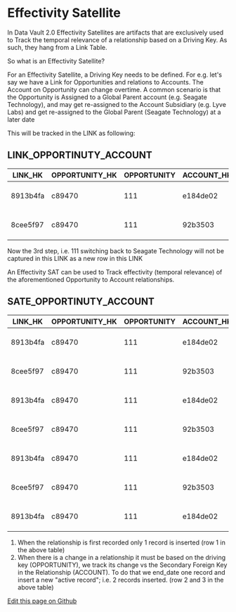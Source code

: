 # Effectivity Satellite

In Data Vault 2.0 Effectivity Satellites are artifacts that are exclusively used to Track the temporal relevance of a relationship based on a Driving Key. As such, they hang from a Link Table.

 
So what is an Effectivity Satellite?

For an Effectivity Satellite, a Driving Key needs to be defined. For e.g. let's say we have a Link for Opportunities and relations to Accounts. The Account on Opportunity can change overtime. A common scenario is that the Opportunity is Assigned to a Global Parent account (e.g. Seagate Technology), and may get re-assigned to the Account Subsidiary (e.g. Lyve Labs) and get re-assigned to the Global Parent (Seagate Technology) at a later date

This will be tracked in the LINK as following:

## LINK_OPPORTINUTY_ACCOUNT

| LINK_HK  |OPPORTUNITY_HK| OPPORTUNITY| ACCOUNT_HK | ACCOUNT            | LOAD_DATE           |
|----------|--------------|------------|------------|--------------------|---------------------|
| 8913b4fa | c89470       | 111        | e184de02   | Lyve Labs          | 2023-02-21 14:43:05 |
| 8cee5f97 | c89470       | 111        | 92b3503    | Seagate Technology | 2023-02-21 14:53:57 |

Now the 3rd step, i.e. 111 switching back to Seagate Technology will not be captured in this LINK as a new row in this LINK

An Effectivity SAT can be used to Track effectivity (temporal relevance) of the aforementioned Opportunity to Account relationships.


## SATE_OPPORTINUTY_ACCOUNT

| LINK_HK |OPPORTUNITY_HK|OPPORTUNITY|ACCOUNT_HK|ACCOUNT           |START_DATE         |END_DATE           |LOAD_DATE          |
|---------|--------------|-----------|----------|------------------|-------------------|-------------------|-------------------|
| 8913b4fa|c89470        | 111       | e184de02 |Lyve Labs         |2023-02-21 14:43:05|9999-12-31 0:00:00 |2023-02-21 14:43:05|
| 8cee5f97|c89470        | 111       | 92b3503  |Seagate Technology|2023-02-21 14:53:57|9999-12-31 0:00:00 |2023-02-21 14:53:57|
| 8913b4fa|c89470        | 111       | e184de02 |Lyve Labs         |2023-02-21 14:43:05|2023-02-21 14:53:57|2023-02-21 14:53:57|
| 8cee5f97|c89470        | 111       | 92b3503  |Seagate Technology|2023-02-21 14:53:57|2023-02-21 15:00:31|2023-02-21 15:00:31|
| 8913b4fa|c89470        | 111       | e184de02 |Lyve Labs         |2023-02-21 15:38:30|9999-12-31 0:00:00 |2023-02-21 15:38:30|
| 8cee5f97|c89470        | 111       | 92b3503  |Seagate Technology|2023-02-21 15:44:42|9999-12-31 0:00:00 |2023-02-21 15:44:42|
| 8913b4fa|c89470        | 111       | e184de02 |Lyve Labs         |2023-02-21 15:38:30|2023-02-21 15:44:42|2023-02-21 15:44:42|

1. When the relationship is first recorded only 1 record is inserted (row 1 in the above table)
2. When there is a change in a relationship it must be based on the driving key (OPPORTUNITY), we track its change vs the Secondary Foreign Key in the Relationship (ACCOUNT). To do that we end_date one record and insert a new "active record"; i.e. 2 records inserted. (row 2 and 3 in the above table)

 <a href="{{ site.github.repository_url }}/tree/master/{{page.relative_path}}">Edit this page on Github</a>
